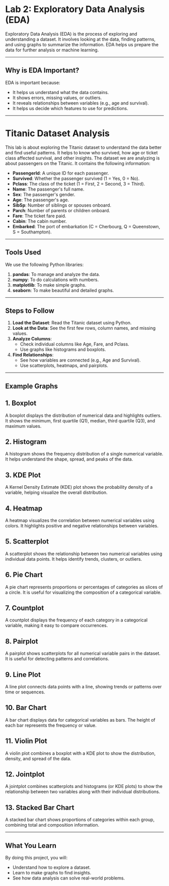 # Lab 2: Exploratory Data Analysis (EDA)

Exploratory Data Analysis (EDA) is the process of exploring and understanding a dataset. It involves looking at the data, finding patterns, and using graphs to summarize the information. EDA helps us prepare the data for further analysis or machine learning.

---

## Why is EDA Important?

EDA is important because:
- It helps us understand what the data contains.
- It shows errors, missing values, or outliers.
- It reveals relationships between variables (e.g., age and survival).
- It helps us decide which features to use for predictions.

---

# Titanic Dataset Analysis

This lab is about exploring the Titanic dataset to understand the data better and find useful patterns. It helps to know who survived, how age or ticket class affected survival, and other insights.
The dataset we are analyzing is about passengers on the Titanic. It contains the following information:
- **PassengerId**: A unique ID for each passenger.
- **Survived**: Whether the passenger survived (1 = Yes, 0 = No).
- **Pclass**: The class of the ticket (1 = First, 2 = Second, 3 = Third).
- **Name**: The passenger's full name.
- **Sex**: The passenger's gender.
- **Age**: The passenger's age.
- **SibSp**: Number of siblings or spouses onboard.
- **Parch**: Number of parents or children onboard.
- **Fare**: The ticket fare paid.
- **Cabin**: The cabin number.
- **Embarked**: The port of embarkation (C = Cherbourg, Q = Queenstown, S = Southampton).

---

## Tools Used

We use the following Python libraries:
1. **pandas**: To manage and analyze the data.
2. **numpy**: To do calculations with numbers.
3. **matplotlib**: To make simple graphs.
4. **seaborn**: To make beautiful and detailed graphs.

---

## Steps to Follow

1. **Load the Dataset**: Read the Titanic dataset using Python.
2. **Look at the Data**: See the first few rows, column names, and missing values.
3. **Analyze Columns**:
   - Check individual columns like Age, Fare, and Pclass.
   - Use graphs like histograms and boxplots.
4. **Find Relationships**:
   - See how variables are connected (e.g., Age and Survival).
   - Use scatterplots, heatmaps, and pairplots.

---

## Example Graphs

## 1. Boxplot
A boxplot displays the distribution of numerical data and highlights outliers. It shows the minimum, first quartile (Q1), median, third quartile (Q3), and maximum values.

## 2. Histogram
A histogram shows the frequency distribution of a single numerical variable. It helps understand the shape, spread, and peaks of the data.

## 3. KDE Plot
A Kernel Density Estimate (KDE) plot shows the probability density of a variable, helping visualize the overall distribution.

## 4. Heatmap
A heatmap visualizes the correlation between numerical variables using colors. It highlights positive and negative relationships between variables.

## 5. Scatterplot
A scatterplot shows the relationship between two numerical variables using individual data points. It helps identify trends, clusters, or outliers.

## 6. Pie Chart
A pie chart represents proportions or percentages of categories as slices of a circle. It is useful for visualizing the composition of a categorical variable.

## 7. Countplot
A countplot displays the frequency of each category in a categorical variable, making it easy to compare occurrences.

## 8. Pairplot
A pairplot shows scatterplots for all numerical variable pairs in the dataset. It is useful for detecting patterns and correlations.

## 9. Line Plot
A line plot connects data points with a line, showing trends or patterns over time or sequences.

## 10. Bar Chart
A bar chart displays data for categorical variables as bars. The height of each bar represents the frequency or value.

## 11. Violin Plot
A violin plot combines a boxplot with a KDE plot to show the distribution, density, and spread of the data.

## 12. Jointplot
A jointplot combines scatterplots and histograms (or KDE plots) to show the relationship between two variables along with their individual distributions.

## 13. Stacked Bar Chart
A stacked bar chart shows proportions of categories within each group, combining total and composition information.

---

## What You Learn

By doing this project, you will:
- Understand how to explore a dataset.
- Learn to make graphs to find insights.
- See how data analysis can solve real-world problems.

